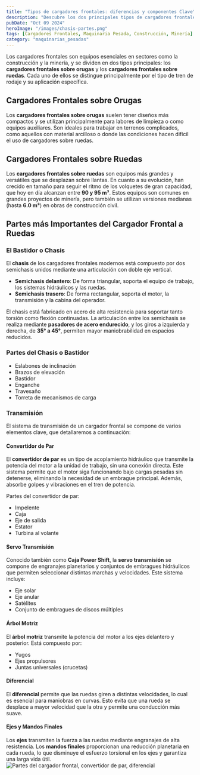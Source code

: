 ```yaml
---
title: "Tipos de cargadores frontales: diferencias y componentes Clave"
description: "Descubre los dos principales tipos de cargadores frontales y las partes más importantes que los componen, con un enfoque en los sistemas de transmisión y chasis de estos equipos."
pubDate: "Oct 09 2024"
heroImage: "/images/chasis-partes.png"
tags: [Cargadores Frontales, Maquinaria Pesada, Construcción, Minería]
category: "maquinarias_pesadas"
---
```


Los cargadores frontales son equipos esenciales en sectores como la construcción y la minería, y se dividen en dos tipos principales: los **cargadores frontales sobre orugas** y los **cargadores frontales sobre ruedas**. Cada uno de ellos se distingue principalmente por el tipo de tren de rodaje y su aplicación específica.

## Cargadores Frontales sobre Orugas

Los **cargadores frontales sobre orugas** suelen tener diseños más compactos y se utilizan principalmente para labores de limpieza o como equipos auxiliares. Son ideales para trabajar en terrenos complicados, como aquellos con material arcilloso o donde las condiciones hacen difícil el uso de cargadores sobre ruedas.

## Cargadores Frontales sobre Ruedas

Los **cargadores frontales sobre ruedas** son equipos más grandes y versátiles que se desplazan sobre llantas. En cuanto a su evolución, han crecido en tamaño para seguir el ritmo de los volquetes de gran capacidad, que hoy en día alcanzan entre **90 y 95 m³**. Estos equipos son comunes en grandes proyectos de minería, pero también se utilizan versiones medianas (hasta **6.0 m³**) en obras de construcción civil.

## Partes más Importantes del Cargador Frontal a Ruedas

### El Bastidor o Chasis

El **chasis** de los cargadores frontales modernos está compuesto por dos semichasis unidos mediante una articulación con doble eje vertical. 

- **Semichasis delantero**: De forma triangular, soporta el equipo de trabajo, los sistemas hidráulicos y las ruedas.
- **Semichasis trasero**: De forma rectangular, soporta el motor, la transmisión y la cabina del operador.

El chasis está fabricado en acero de alta resistencia para soportar tanto torsión como flexión continuadas. La articulación entre los semichasis se realiza mediante **pasadores de acero endurecido**, y los giros a izquierda y derecha, de **35° a 45°**, permiten mayor maniobrabilidad en espacios reducidos.

### Partes del Chasis o Bastidor

- Eslabones de inclinación
- Brazos de elevación
- Bastidor
- Enganche
- Travesaño
- Torreta de mecanismos de carga

### Transmisión

El sistema de transmisión de un cargador frontal se compone de varios elementos clave, que detallaremos a continuación:

#### Convertidor de Par

El **convertidor de par** es un tipo de acoplamiento hidráulico que transmite la potencia del motor a la unidad de trabajo, sin una conexión directa. Este sistema permite que el motor siga funcionando bajo cargas pesadas sin detenerse, eliminando la necesidad de un embrague principal. Además, absorbe golpes y vibraciones en el tren de potencia.

Partes del convertidor de par:
- Impelente
- Caja
- Eje de salida
- Estator
- Turbina al volante

#### Servo Transmisión

Conocido también como **Caja Power Shift**, la **servo transmisión** se compone de engranajes planetarios y conjuntos de embragues hidráulicos que permiten seleccionar distintas marchas y velocidades. Este sistema incluye:

- Eje solar
- Eje anular
- Satélites
- Conjunto de embragues de discos múltiples

#### Árbol Motriz

El **árbol motriz** transmite la potencia del motor a los ejes delantero y posterior. Está compuesto por:

- Yugos
- Ejes propulsores
- Juntas universales (crucetas)

#### Diferencial

El **diferencial** permite que las ruedas giren a distintas velocidades, lo cual es esencial para maniobras en curvas. Esto evita que una rueda se desplace a mayor velocidad que la otra y permite una conducción más suave.

#### Ejes y Mandos Finales

Los **ejes** transmiten la fuerza a las ruedas mediante engranajes de alta resistencia. Los **mandos finales** proporcionan una reducción planetaria en cada rueda, lo que disminuye el esfuerzo torsional en los ejes y garantiza una larga vida útil.
![Partes del cargador frontal, convertidor de par, diferencial](/images/cargador-frontal-partes.jpg)
